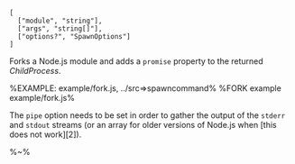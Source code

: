 ```### fork => ChildProcessWithPromise
[
  ["module", "string"],
  ["args", "string[]"],
  ["options?", "SpawnOptions"]
]
```

Forks a Node.js module and adds a `promise` property to the returned _ChildProcess_.

%EXAMPLE: example/fork.js, ../src=>spawncommand%
%FORK example example/fork.js%

The `pipe` option needs to be set in order to gather the output of the `stderr` and `stdout` streams (or an array for older versions of Node.js when [this does not work][2]).

%~%